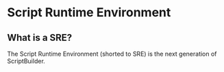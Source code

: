 # Script Runtime Environment

## What is a SRE?
The Script Runtime Environment (shorted to SRE) is the next generation of ScriptBuilder.